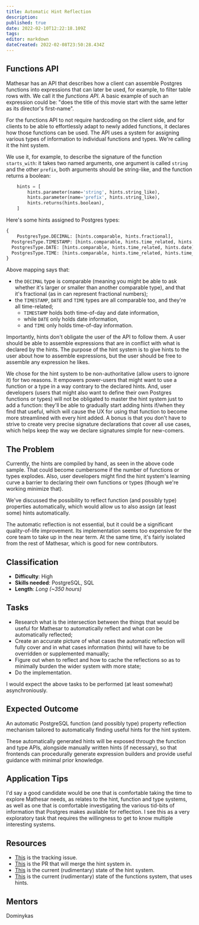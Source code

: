 ```yaml
---
title: Automatic Hint Reflection
description: 
published: true
date: 2022-02-10T12:22:18.109Z
tags: 
editor: markdown
dateCreated: 2022-02-08T23:50:28.434Z
---
```


## Functions API

Mathesar has an API that describes how a client can assemble Postgres functions into expressions that can later be used, for example, to filter table rows with. We call it the *functions API*. A basic example of such an expression could be: "does the title of this movie start with the same letter as its director's first-name".

For the functions API to not require hardcoding on the client side, and for clients to be able to effortlessly adapt to newly added functions, it declares how those functions can be used. The API uses a system for assigning various types of information to individual functions and types. We're calling it the hint system.

We use it, for example, to describe the signature of the function `starts_with`: it takes two named arguments, one argument is called `string` and the other `prefix`, both arguments should be string-like, and the function returns a boolean:

```python
    hints = [
        hints.parameter(name='string', hints.string_like),
        hints.parameter(name='prefix', hints.string_like),
        hints.returns(hints.boolean),
    ]
```

Here's some hints assigned to Postgres types:

```python
{
	PostgresType.DECIMAL: [hints.comparable, hints.fractional],
  PostgresType.TIMESTAMP: [hints.comparable, hints.time_related, hints.time_of_day, hints.date],
  PostgresType.DATE: [hints.comparable, hints.time_related, hints.date],
  PostgresType.TIME: [hints.comparable, hints.time_related, hints.time_of_day],
}
```

Above mapping says that:
  - the `DECIMAL` type is comparable (meaning you might be able to ask whether it's larger or smaller than another comparable type), and that it's fractional (as in can represent fractional numbers);
  - the `TIMESTAMP`, `DATE` and `TIME` types are all comparable too, and they're all time-related;
  	- `TIMESTAMP` holds both time-of-day and date information,
    - while `DATE` only holds date information,
    - and `TIME` only holds time-of-day information.

Importantly, hints don't obligate the user of the API to follow them. A user should be able to assemble expressions that are in conflict with what is declared by the hints. The purpose of the hint system is to give hints to the user about how to assemble expressions, but the user should be free to assemble any expression he likes.

We chose for the hint system to be non-authoritative (allow users to ignore it) for two reasons. It empowers power-users that might want to use a function or a type in a way contrary to the declared hints. And, user developers (users that might also want to define their own Postgres functions or types) will not be obligated to master the hint system just to add a function: they'll be able to gradually start adding hints if/when they find that useful, which will cause the UX for using that function to become more streamlined with every hint added. A bonus is that you don't have to strive to create very precise signature declarations that cover all use cases, which helps keep the way we declare signatures simple for new-comers.

## The Problem

Currently, the hints are compiled by hand, as seen in the above code sample. That could become cumbersome if the number of functions or types explodes. Also, user developers might find the hint system's learning curve a barrier to declaring their own functions or types (though we're working minimize that).

We've discussed the possibility to reflect function (and possibly type) properties automatically, which would allow us to also assign (at least some) hints automatically.

The automatic reflection is not essential, but it could be a significant quality-of-life improvement. Its implementation seems too expensive for the core team to take up in the near term. At the same time, it's fairly isolated from the rest of Mathesar, which is good for new contributors.

## Classification
- **Difficulty**: High
- **Skills needed**: PostgreSQL, SQL
- **Length**: *Long (~350 hours)*

## Tasks
- Research what is the intersection between the things that would be useful for Mathesar to automatically reflect and what *can* be automatically reflected;
- Create an accurate picture of what cases the automatic reflection will fully cover and in what cases information (hints) will have to be overridden or supplemented manually;
- Figure out when to reflect and how to cache the reflections so as to minimally burden the wider system with more state;
- Do the implementation.

I would expect the above tasks to be performed (at least somewhat) asynchroniously.

## Expected Outcome
An automatic PostgreSQL function (and possibly type) property reflection mechanism tailored to automatically finding useful hints for the hint system.

These automatically generated hints will be exposed through the function and type APIs, alongside manually written hints (if necessary), so that frontends can procedurally generate expression builders and provide useful guidance with minimal prior knowledge.

## Application Tips
I'd say a good candidate would be one that is comfortable taking the time to explore Mathesar needs, as relates to the hint, function and type systems, as well as one that is comfortable investigating the various tid-bits of information that Postgres makes available for reflection. I see this as a very exploratory task that requires the willingness to get to know multiple interesting systems.

## Resources
- [This](https://github.com/centerofci/mathesar/issues/1038)  is the tracking issue.
- [This](https://github.com/centerofci/mathesar/pull/1022/) is the PR that will merge the hint system in.
- [This](https://github.com/centerofci/mathesar/blob/ea3f200e19e4e1138e952ac1976e9f074db6c1c3/db/functions/hints.py) is the current (rudimentary) state of the hint system.
- [This](https://github.com/centerofci/mathesar/blob/ea3f200e19e4e1138e952ac1976e9f074db6c1c3/db/functions/base.py) is the current (rudimentary) state of the functions system, that uses hints.

## Mentors
Dominykas